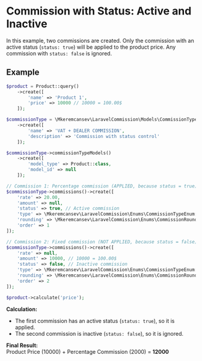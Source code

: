# Commission with Status: Active and Inactive

In this example, two commissions are created. Only the commission with an active status (`status: true`) will be applied to the product price. Any commission with `status: false` is ignored.

## Example

```php
$product = Product::query()
    ->create([
        'name' => 'Product 1',
        'price' => 10000 // 10000 = 100.00$
    ]);

$commissionType = \Mkeremcansev\LaravelCommission\Models\CommissionType::query()
    ->create([
        'name' => 'VAT + DEALER COMMISSION',
        'description' => 'Commission with status control'
    ]);

$commissionType->commissionTypeModels()
    ->create([
        'model_type' => Product::class,
        'model_id' => null
    ]);

// Commission 1: Percentage commission (APPLIED, because status = true)
$commissionType->commissions()->create([
    'rate' => 20.00,
    'amount' => null,
    'status' => true, // Active commission
    'type' => \Mkeremcansev\LaravelCommission\Enums\CommissionTypeEnum::PERCENTAGE,
    'rounding' => \Mkeremcansev\LaravelCommission\Enums\CommissionRoundingEnum::UP,
    'order' => 1
]);

// Commission 2: Fixed commission (NOT APPLIED, because status = false)
$commissionType->commissions()->create([
    'rate' => null,
    'amount' => 10000, // 10000 = 100.00$
    'status' => false, // Inactive commission
    'type' => \Mkeremcansev\LaravelCommission\Enums\CommissionTypeEnum::FIXED,
    'rounding' => \Mkeremcansev\LaravelCommission\Enums\CommissionRoundingEnum::UP,
    'order' => 2
]);

$product->calculate('price');
```

**Calculation:**

- The first commission has an active status (`status: true`), so it is applied.
- The second commission is inactive (`status: false`), so it is ignored.

**Final Result:**  
Product Price (10000) + Percentage Commission (2000) = **12000**
